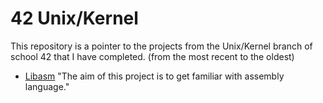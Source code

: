 # 42 Unix/Kernel
This repository is a pointer to the projects from the Unix/Kernel branch of school 42 that I have completed. (from the most recent to the oldest)

- [Libasm](https://github.com/Skalyaeve/Libasm)
"The aim of this project is to get familiar with assembly language."
